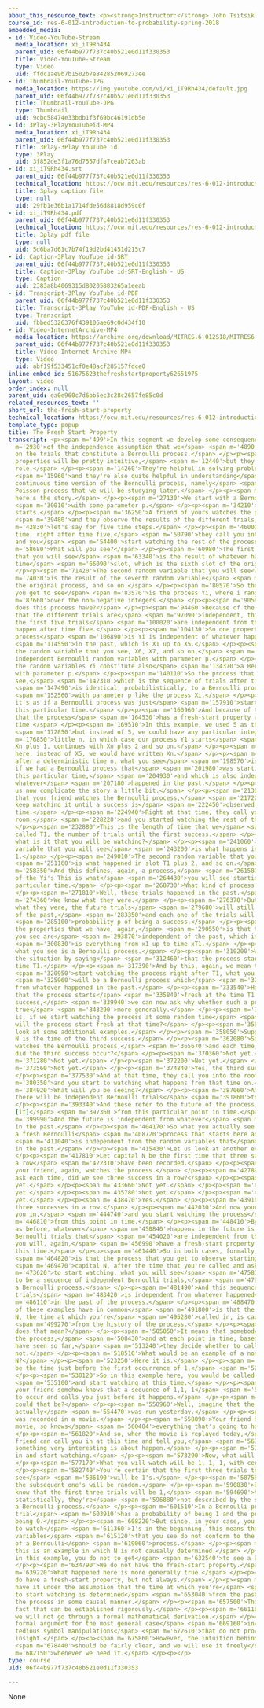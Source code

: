 ```yaml
---
about_this_resource_text: <p><strong>Instructor:</strong> John Tsitsiklis</p>
course_id: res-6-012-introduction-to-probability-spring-2018
embedded_media:
- id: Video-YouTube-Stream
  media_location: xi_iT9Rh434
  parent_uid: 06f44b977f737c40b521e0d11f330353
  title: Video-YouTube-Stream
  type: Video
  uid: ffdc1ae9b7b1502b7e842852069273ee
- id: Thumbnail-YouTube-JPG
  media_location: https://img.youtube.com/vi/xi_iT9Rh434/default.jpg
  parent_uid: 06f44b977f737c40b521e0d11f330353
  title: Thumbnail-YouTube-JPG
  type: Thumbnail
  uid: 9cbc58474e33bdb1f3f69bc46191db5e
- id: 3Play-3PlayYouTubeid-MP4
  media_location: xi_iT9Rh434
  parent_uid: 06f44b977f737c40b521e0d11f330353
  title: 3Play-3Play YouTube id
  type: 3Play
  uid: 3f852de3f1a76d7557dfa7ceab7263ab
- id: xi_iT9Rh434.srt
  parent_uid: 06f44b977f737c40b521e0d11f330353
  technical_location: https://ocw.mit.edu/resources/res-6-012-introduction-to-probability-spring-2018/part-iii-random-processes/the-fresh-start-property/xi_iT9Rh434.srt
  title: 3play caption file
  type: null
  uid: 29fb1e36b1a1714fde56d8818d959c0f
- id: xi_iT9Rh434.pdf
  parent_uid: 06f44b977f737c40b521e0d11f330353
  technical_location: https://ocw.mit.edu/resources/res-6-012-introduction-to-probability-spring-2018/part-iii-random-processes/the-fresh-start-property/xi_iT9Rh434.pdf
  title: 3play pdf file
  type: null
  uid: 5d6ba7d61c7b74f19d2bd41451d215c7
- id: Caption-3Play YouTube id-SRT
  parent_uid: 06f44b977f737c40b521e0d11f330353
  title: Caption-3Play YouTube id-SRT-English - US
  type: Caption
  uid: 2383a8b4069315d80205883265a1eeab
- id: Transcript-3Play YouTube id-PDF
  parent_uid: 06f44b977f737c40b521e0d11f330353
  title: Transcript-3Play YouTube id-PDF-English - US
  type: Transcript
  uid: fbbed5326376f439106ae69c0d434f10
- id: Video-InternetArchive-MP4
  media_location: https://archive.org/download/MITRES.6-012S18/MITRES6_012S18_L21-05_300k.mp4
  parent_uid: 06f44b977f737c40b521e0d11f330353
  title: Video-Internet Archive-MP4
  type: Video
  uid: abf19f533451cf0e48acf285157fdce0
inline_embed_id: 51675623thefreshstartproperty62651975
layout: video
order_index: null
parent_uid: ea0e960c7d6bb5ec3c28c2657fe85c0d
related_resources_text: ''
short_url: the-fresh-start-property
technical_location: https://ocw.mit.edu/resources/res-6-012-introduction-to-probability-spring-2018/part-iii-random-processes/the-fresh-start-property
template_type: popup
title: The Fresh Start Property
transcript: <p><span m='499'>In this segment we develop some consequences</span> <span
  m='2930'>of the independence assumption that we</span> <span m='4890'>have made
  on the trials that constitute a Bernoulli process.</span> </p><p><span m='9140'>These
  properties will be pretty intuitive,</span> <span m='12440'>but they play an important
  role.</span> </p><p><span m='14260'>They're helpful in solving problems,</span>
  <span m='15960'>and they're also quite helpful in understanding</span> <span m='18990'>the
  continuous time version of the Bernoulli process, namely</span> <span m='22010'>the
  Poisson process that we will be studying later.</span> </p><p><span m='25640'>So
  here's the story.</span> </p><p><span m='27130'>We start with a Bernoulli processes</span>
  <span m='30010'>with some parameter p.</span> </p><p><span m='34210'>The process
  starts.</span> </p><p><span m='36250'>A friend of yours watches the processes,</span>
  <span m='39480'>and they observe the results of the different trials,</span> <span
  m='42830'>let's say for five time steps.</span> </p><p><span m='46000'>And at this
  time, right after time five,</span> <span m='50790'>they call you into the room,
  and you</span> <span m='54400'>start watching the rest of the process.</span> </p><p><span
  m='58680'>What will you see?</span> </p><p><span m='60980'>The first random variable
  that you will see</span> <span m='63340'>is the result of whatever happens in this
  time</span> <span m='66090'>slot, which is the sixth slot of the original process.</span>
  </p><p><span m='71420'>The second random variable that you will see</span> <span
  m='74030'>is the result of the seventh random variable</span> <span m='77590'>in
  the original process, and so on.</span> </p><p><span m='80570'>So the process that
  you get to see</span> <span m='83570'>is the process Yi, where i ranges</span> <span
  m='87660'>over the non-negative integers.</span> </p><p><span m='90580'>What properties
  does this process have?</span> </p><p><span m='94460'>Because of the assumption
  that the different trials are</span> <span m='97090'>independent, this means that
  the first five trials</span> <span m='100020'>are independent from the trials that
  happen after time five.</span> </p><p><span m='104130'>So one property is that the
  process</span> <span m='106890'>is Yi is independent of whatever happens</span>
  <span m='114550'>in the past, which is X1 up to X5.</span> </p><p><span m='121200'>Second,
  the random variable that you see, X6, X7, and so on,</span> <span m='126910'>are
  independent Bernoulli random variables with parameter p.</span> </p><p><span m='130699'>So
  the random variables Yi constitute also</span> <span m='134370'>a Bernoulli process
  with parameter p.</span> </p><p><span m='140110'>So the process that you get to
  see,</span> <span m='142310'>which is the sequence of trials after time five,</span>
  <span m='147490'>is identical, probabilistically, to a Bernoulli process</span>
  <span m='152560'>with parameter p like the process Xi.</span> </p><p><span m='154920'>So
  it's as if a Bernoulli process was just</span> <span m='157910'>starting fresh at
  this particular time.</span> </p><p><span m='160960'>And because of this, we say
  that the process</span> <span m='164530'>has a fresh-start property after a certain
  time.</span> </p><p><span m='169510'>In this example, we used 5 as the certain time,</span>
  <span m='172850'>but instead of 5, we could have any particular integer</span> <span
  m='176850'>little n, in which case our process Y1 starts</span> <span m='182230'>with
  Xn plus 1, continues with Xn plus 2 and so on.</span> </p><p><span m='189060'>And
  here, instead of X5, we would have written Xn.</span> </p><p><span m='193260'>So
  after a deterministic time n, what you see</span> <span m='198570'>is the same as
  if we had a Bernoulli process that</span> <span m='201980'>was starting fresh at
  this particular time,</span> <span m='204930'>and which is also independent from
  whatever</span> <span m='207180'>happened in the past.</span> </p><p><span m='209890'>Let
  us now complicate the story a little bit.</span> </p><p><span m='213010'>Suppose
  that your friend watches the Bernoulli process,</span> <span m='217220'>and they
  keep watching it until a success is</span> <span m='222450'>observed for the first
  time.</span> </p><p><span m='224940'>Right at that time, they call you into the
  room,</span> <span m='228220'>and you started watching the rest of the process.</span>
  </p><p><span m='232880'>This is the length of time that we</span> <span m='234460'>have
  called T1, the number of trials until the first success.</span> </p><p><span m='238350'>So
  what is it that you will be watching?</span> </p><p><span m='241060'>The first random
  variable that you will see</span> <span m='243200'>is what happens in slot T1 plus
  1.</span> </p><p><span m='249010'>The second random variable that you will see</span>
  <span m='251160'>is what happened in slot T1 plus 2, and so on.</span> </p><p><span
  m='258350'>And this defines, again, a process,</span> <span m='261589'>the sequence
  of the Yi's This is what</span> <span m='264430'>you will see starting from this
  particular time.</span> </p><p><span m='268730'>What kind of process is it?</span>
  </p><p><span m='271810'>Well, these trials happened in the past.</span> </p><p><span
  m='274360'>We know what they were.</span> </p><p><span m='276370'>But no matter
  what they were, the future trials</span> <span m='279680'>will still be independent
  of the past,</span> <span m='283350'>and each one of the trials will have</span>
  <span m='285100'>probability p of being a success.</span> </p><p><span m='288340'>So
  the properties that we have, again,</span> <span m='290550'>is that the trials that
  you see are</span> <span m='293870'>independent of the past, which in this case</span>
  <span m='300830'>is everything from x1 up to time xT1.</span> </p><p><span m='305940'>And
  what you see is a Bernoulli process.</span> </p><p><span m='310200'>We describe
  the situation by saying</span> <span m='312460'>that the process starts fresh after
  time T1.</span> </p><p><span m='317390'>And by this, again, we mean that if you</span>
  <span m='320950'>start watching the process right after T1, what you will see</span>
  <span m='325960'>will be a Bernoulli process which</span> <span m='328470'>is independent
  from whatever happened in the past.</span> </p><p><span m='333540'>Having just argued
  that the process starts</span> <span m='335840'>fresh at the time T1 of the first
  success,</span> <span m='339940'>we can now ask why whether such a property is also
  true</span> <span m='343290'>more generally.</span> </p><p><span m='344690'>That
  is, if we start watching the process at some random time</span> <span m='349780'>n,
  will the process start fresh at that time?</span> </p><p><span m='355200'>Let us
  look at some additional examples.</span> </p><p><span m='358050'>Suppose that capital
  N is the time of the third success.</span> </p><p><span m='362080'>So your friend
  watches the Bernoulli process,</span> <span m='365670'>and each time, they say,
  did the third success occur?</span> </p><p><span m='370360'>Not yet.</span> </p><p><span
  m='371280'>Not yet.</span> </p><p><span m='372200'>Not yet.</span> </p><p><span
  m='373560'>Not yet.</span> </p><p><span m='374840'>Yes, the third success just occurred.</span>
  </p><p><span m='377530'>And at that time, they call you into the room</span> <span
  m='380350'>and you start to watching what happens from that time on.</span> </p><p><span
  m='384920'>What will you be seeing?</span> </p><p><span m='387060'>After that time,
  there will be independent Bernoulli trials</span> <span m='391860'>that take place.</span>
  </p><p><span m='393340'>And these refer to the future of the process, looking at
  [it]</span> <span m='397360'>from this particular point in time.</span> </p><p><span
  m='399990'>And the future is independent from whatever</span> <span m='402750'>happened
  in the past.</span> </p><p><span m='404170'>So what you actually see is, indeed,
  a fresh Bernoulli</span> <span m='408720'>process that starts here and which</span>
  <span m='411040'>is independent from the random variables that</span> <span m='413190'>occurred
  in the past.</span> </p><p><span m='415430'>Let us look at another example.</span>
  </p><p><span m='417810'>Let capital N be the first time that three successes in
  a row</span> <span m='422310'>have been recorded.</span> </p><p><span m='425290'>So
  your friend, again, watches the process.</span> </p><p><span m='427890'>And they
  ask each time, did we see three success in a row?</span> </p><p><span m='432420'>Not
  yet.</span> </p><p><span m='433660'>Not yet.</span> </p><p><span m='434710'>Not
  yet.</span> </p><p><span m='435780'>Not yet.</span> </p><p><span m='436910'>Not
  yet.</span> </p><p><span m='438470'>Yes.</span> </p><p><span m='439160'>I just saw
  three successes in a row.</span> </p><p><span m='442030'>And now your friend calls
  you in,</span> <span m='444740'>and you start watching the process</span> <span
  m='446810'>from this point in time.</span> </p><p><span m='448410'>By the same argument
  as before, whatever</span> <span m='450840'>happens in the future is going to be
  Bernoulli trials that</span> <span m='454020'>are independent from the past, so
  you will, again,</span> <span m='456990'>have a fresh-start property starting from
  this time.</span> </p><p><span m='461440'>So in both cases, formally, what we have</span>
  <span m='464820'>is that the process that you get to observe starting after time</span>
  <span m='469470'>capital N, after the time that you're called and asked</span> <span
  m='473620'>to start watching, what you will see</span> <span m='475830'>is going
  to be a sequence of independent Bernoulli trials,</span> <span m='479460'>that is,
  a Bernoulli process.</span> </p><p><span m='481490'>And this sequence of future
  trials</span> <span m='483420'>is independent from whatever happened</span> <span
  m='486110'>in the past of the process.</span> </p><p><span m='488470'>What both
  of these examples have in common</span> <span m='491800'>is that the random variable
  N, the time at which you're</span> <span m='495280'>called in, is causally determined</span>
  <span m='499270'>from the history of the process.</span> </p><p><span m='503360'>What
  does that mean?</span> </p><p><span m='505050'>It means that somebody is watching
  the process,</span> <span m='508430'>and at each point in time, based on what they
  have seen so far,</span> <span m='513240'>they decide whether to call you in or
  not.</span> </p><p><span m='518510'>What would be an example of a non-causal time
  N?</span> </p><p><span m='523250'>Here it is.</span> </p><p><span m='524370'>N could
  be the time just before the first occurrence of 1,</span> <span m='529090'>1, 1.</span>
  </p><p><span m='530120'>So in this example here, you would be called into the room</span>
  <span m='535100'>and start watching at this time.</span> </p><p><span m='539750'>So
  your friend somehow knows that a sequence of 1,1, 1</span> <span m='544750'>is going
  to occur and calls you just before it happens.</span> </p><p><span m='549750'>How
  could that be?</span> </p><p><span m='550960'>Well, imagine that the Bernoulli process
  actually</span> <span m='554470'>was run yesterday.</span> </p><p><span m='556410'>It
  was recorded in a movie.</span> </p><p><span m='558090'>Your friend has seen the
  movie, so knows</span> <span m='560404'>everything that's going to happen.</span>
  </p><p><span m='561820'>And so, when the movie is replayed today,</span> <span m='564670'>your
  friend can call you in at this time and tell you,</span> <span m='567570'>you know,
  something very interesting is about happen.</span> </p><p><span m='570540'>Come
  in and start watching.</span> </p><p><span m='573290'>Now, what will you be watching?</span>
  </p><p><span m='577170'>What you will watch will be 1, 1, 1, with certainty.</span>
  </p><p><span m='582740'>You're certain that the first three trials that you will
  see</span> <span m='586190'>will be 1's.</span> </p><p><span m='587580'>And, well,
  the subsequent one's will be random.</span> </p><p><span m='590830'>But since you
  know that the first three trials will be 1,</span> <span m='594690'>this means that
  statistically, they're</span> <span m='596880'>not described by the statistics of
  a Bernoulli process.</span> </p><p><span m='601510'>In a Bernoulli process, each
  trial</span> <span m='603910'>has a probability of being 1 and the probability of
  being 0.</span> </p><p><span m='608220'>But since, in your case, you're certain
  to watch</span> <span m='611360'>1's in the beginning, this means that the random
  variables</span> <span m='615120'>that you see do not conform to the description
  of a Bernoulli</span> <span m='619060'>process.</span> </p><p><span m='620290'>So
  this is an example in which N is not causally determined.</span> </p><p><span m='629940'>And
  in this example, you do not to get</span> <span m='632540'>to see a Bernoulli process.</span>
  </p><p><span m='634790'>We do not have the fresh-start property.</span> </p><p><span
  m='639220'>What happened here is more generally true.</span> </p><p><span m='642720'>We
  do have a fresh-start property, but not always.</span> </p><p><span m='646830'>We
  have it under the assumption that the time at which you're</span> <span m='650210'>asked
  to start watching is determined</span> <span m='653040'>from the past history of
  the process in some causal manner.</span> </p><p><span m='657500'>This is a general
  fact that can be established rigorously.</span> </p><p><span m='661160'>However
  we will not go through a formal mathematical derivation.</span> </p><p><span m='665450'>The
  formal argument for the most general case</span> <span m='669160'>involves somewhat
  tedious symbol manipulations</span> <span m='672610'>that do not provide any additional
  insight.</span> </p><p><span m='675860'>However, the intuition behind this result</span>
  <span m='678440'>should be fairly clear, and we will use it freely</span> <span
  m='682150'>whenever we need it.</span> </p><p></p>
type: course
uid: 06f44b977f737c40b521e0d11f330353

---
```

None